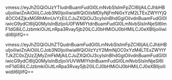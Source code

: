 
vmess://eyJhZGQiOiJzYTIudnBuamFudGl0LmNvbSIsImFpZCI6IjAiLCJhbHBuIjoiIiwiZnAiOiIiLCJob3N0IjoiIiwiaWQiOiIxMDIyNjFmNi0xYzM2LTExZWYtYjQ4OC04ZjkxMGRhMmUxYzEiLCJuZXQiOiJ3cyIsInBhdGgiOiIvdnBuamFudGl0IiwicG9ydCI6IjQ0MyIsInBzIjoiU0FWMlYtdnBuamFudGl0LmNvbSIsInNjeSI6ImF1dG8iLCJzbmkiOiJtLnRpa3Rvay5jb20iLCJ0bHMiOiJ0bHMiLCJ0eXBlIjoiIiwidiI6IjIifQ==

vmess://eyJhZGQiOiJhZTQudnBuamFudGl0LmNvbSIsImFpZCI6IjAiLCJhbHBuIjoiIiwiZnAiOiIiLCJob3N0IjoiIiwiaWQiOiIzYzY2MmNjOC0xYzM4LTExZWYtYTJkZC0xZjUzZjMyZmFkMjAiLCJuZXQiOiJ3cyIsInBhdGgiOiIvdnBuamFudGl0IiwicG9ydCI6IjQ0MyIsInBzIjoiVUVWMlYtdnBuamFudGl0LmNvbSIsInNjeSI6ImF1dG8iLCJzbmkiOiJtLnRpa3Rvay5jb20iLCJ0bHMiOiJ0bHMiLCJ0eXBlIjoiIiwidiI6IjIifQ==
